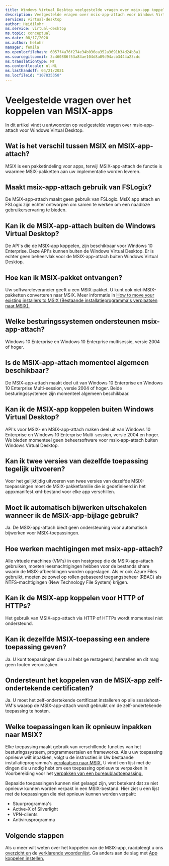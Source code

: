 ```yaml
---
title: Windows Virtual Desktop veelgestelde vragen over msix-app koppelen - Azure
description: Veelgestelde vragen over msix-app-attach voor Windows Virtual Desktop.
services: virtual-desktop
author: Heidilohr
ms.service: virtual-desktop
ms.topic: conceptual
ms.date: 08/17/2020
ms.author: helohr
manager: femila
ms.openlocfilehash: 6057f4a76f274e34b036ea352a3691b34d24b3a1
ms.sourcegitcommit: 3c460886f53a84ae104d8a09d94acb3444a23cdc
ms.translationtype: MT
ms.contentlocale: nl-NL
ms.lasthandoff: 04/21/2021
ms.locfileid: "107835358"
---
```

# <a name="msix-app-attach-faq"></a>Veelgestelde vragen over het koppelen van MSIX-apps

In dit artikel vindt u antwoorden op veelgestelde vragen over msix-app-attach voor Windows Virtual Desktop.

## <a name="whats-the-difference-between-msix-and-msix-app-attach"></a>Wat is het verschil tussen MSIX en MSIX-app-attach?

MSIX is een pakketindeling voor apps, terwijl MSIX-app-attach de functie is waarmee MSIX-pakketten aan uw implementatie worden leveren.

## <a name="does-msix-app-attach-use-fslogix"></a>Maakt msix-app-attach gebruik van FSLogix?

De MSIX-app-attach maakt geen gebruik van FSLogix. MsIX app attach en FSLogix zijn echter ontworpen om samen te werken om een naadloze gebruikerservaring te bieden.

## <a name="can-i-use-the-msix-app-attach-outside-of-windows-virtual-desktop"></a>Kan ik de MSIX-app-attach buiten de Windows Virtual Desktop?

De API's die de MSIX-app koppelen, zijn beschikbaar voor Windows 10 Enterprise. Deze API's kunnen buiten de Windows Virtual Desktop. Er is echter geen beheervlak voor de MSIX-app-attach buiten Windows Virtual Desktop.

## <a name="how-do-i-get-an-msix-package"></a>Hoe kan ik MSIX-pakket ontvangen?

Uw softwareleverancier geeft u een MSIX-pakket. U kunt ook niet-MSIX-pakketten converteren naar MSIX. Meer informatie in [How to move your existing installers to MSIX (Bestaande installatieprogramma's verplaatsen naar MSIX).](/windows/msix/packaging-tool/create-an-msix-overview#how-to-move-your-existing-installers-to-msix)

## <a name="which-operating-systems-support-msix-app-attach"></a>Welke besturingssystemen ondersteunen msix-app-attach?

Windows 10 Enterprise en Windows 10 Enterprise multisessie, versie 2004 of hoger.

## <a name="is-msix-app-attach-currently-generally-available"></a>Is de MSIX-app-attach momenteel algemeen beschikbaar?

De MSIX-app-attach maakt deel uit van Windows 10 Enterprise en Windows 10 Enterprise Multi-session, versie 2004 of hoger. Beide besturingssystemen zijn momenteel algemeen beschikbaar. 

## <a name="can-i-use-msix-app-attach-outside-of-windows-virtual-desktop"></a>Kan ik de MSIX-app koppelen buiten Windows Virtual Desktop?

API's voor MSIX- en MSIX-app-attach maken deel uit van Windows 10 Enterprise en Windows 10 Enterprise Multi-session, versie 2004 en hoger. We bieden momenteel geen beheersoftware voor msix-app-attach buiten Windows Virtual Desktop.

## <a name="can-i-run-two-versions-of-the-same-application-at-the-same-time"></a>Kan ik twee versies van dezelfde toepassing tegelijk uitvoeren?

Voor het gelijktijdig uitvoeren van twee versies van dezelfde MSIX-toepassingen moet de MSIX-pakketfamilie die is gedefinieerd in het appxmanifest.xml-bestand voor elke app verschillen.

## <a name="should-i-disable-auto-update-when-using-msix-app-attach"></a>Moet ik automatisch bijwerken uitschakelen wanneer ik de MSIX-app-bijlage gebruik?

Ja. De MSIX-app-attach biedt geen ondersteuning voor automatisch bijwerken voor MSIX-toepassingen.

## <a name="how-do-permissions-work-with-msix-app-attach"></a>Hoe werken machtigingen met msix-app-attach?

Alle virtuele machines (VM's) in een hostgroep die de MSIX-app-attach gebruiken, moeten leesmachtigingen hebben voor de bestands share waarin de MSIX-afbeeldingen worden opgeslagen. Als er ook Azure Files gebruikt, moeten ze zowel op rollen gebaseerd toegangsbeheer (RBAC) als NTFS-machtigingen (New Technology File System) krijgen.

## <a name="can-i-use-msix-app-attach-for-http-or-https"></a>Kan ik de MSIX-app koppelen voor HTTP of HTTPs?

Het gebruik van MSIX-app-attach via HTTP of HTTPs wordt momenteel niet ondersteund.

## <a name="can-i-restage-the-same-msix-application"></a>Kan ik dezelfde MSIX-toepassing een andere toepassing geven?

Ja. U kunt toepassingen die u al hebt ge restageerd, herstellen en dit mag geen fouten veroorzaken.

## <a name="does-msix-app-attach-support-self-signed-certificates"></a>Ondersteunt het koppelen van de MSIX-app zelf-ondertekende certificaten?

Ja. U moet het zelf-ondertekende certificaat installeren op alle sessiehost-VM's waarop de MSIX-app-attach wordt gebruikt om de zelf-ondertekende toepassing te hosten.

## <a name="what-applications-can-i-repackage-to-msix"></a>Welke toepassingen kan ik opnieuw inpakken naar MSIX?

Elke toepassing maakt gebruik van verschillende functies van het besturingssysteem, programmeertalen en frameworks. Als u uw toepassing opnieuw wilt inpakken, volgt u de instructies in Uw bestaande installatieprogramma's [verplaatsen naar MSIX.](/windows/msix/packaging-tool/create-an-msix-overview#how-to-move-your-existing-installers-to-msix) U vindt een lijst met de dingen die u nodig hebt om een toepassing opnieuw te verpakken in Voorbereiding voor het [verpakken van een bureaubladtoepassing.](/windows/msix/desktop/desktop-to-uwp-prepare) 

Bepaalde toepassingen kunnen niet gelaagd zijn, wat betekent dat ze niet opnieuw kunnen worden verpakt in een MSIX-bestand. Hier ziet u een lijst met de toepassingen die niet opnieuw kunnen worden verpakt:

- Stuurprogramma's 
- Active-X of Silverlight
- VPN-clients
- Antivirusprogramma

## <a name="next-steps"></a>Volgende stappen

Als u meer wilt weten over het koppelen van de MSIX-app, raadpleegt u ons [overzicht en](what-is-app-attach.md) de [verklarende woordenlijst](app-attach-glossary.md). Ga anders aan de slag met [App koppelen instellen.](app-attach.md)
